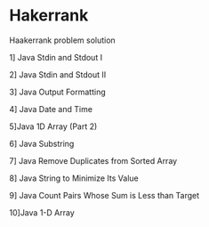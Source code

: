 # Hakerrank
Haakerrank problem solution

1] Java Stdin and Stdout I

2] Java Stdin and Stdout II

3] Java Output Formatting

4] Java Date and Time

5]Java 1D Array (Part 2)

6] Java Substring

7] Java Remove Duplicates from Sorted Array

8] Java String to Minimize Its Value

9] Java Count Pairs Whose Sum is Less than Target

10]Java 1-D Array
